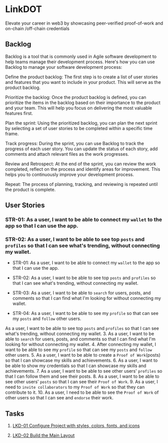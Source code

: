 # LinkDOT

Elevate your career in web3 by showcasing peer-verified proof-of-work and on-chain /off-chain credentials

## Backlog
Backlog is a tool that is commonly used in Agile software development to help teams manage their development process. Here's how you can use Backlog to manage your software development process:

Define the product backlog: The first step is to create a list of user stories and features that you want to include in your product. This will serve as the product backlog.

Prioritize the backlog: Once the product backlog is defined, you can prioritize the items in the backlog based on their importance to the product and your team. This will help you focus on delivering the most valuable features first.

Plan the sprint: Using the prioritized backlog, you can plan the next sprint by selecting a set of user stories to be completed within a specific time frame.

Track progress: During the sprint, you can use Backlog to track the progress of each user story. You can update the status of each story, add comments and attach relevant files as the work progresses.

Review and Retrospect: At the end of the sprint, you can review the work completed, reflect on the process and identify areas for improvement. This helps you to continuously improve your development process.

Repeat: The process of planning, tracking, and reviewing is repeated until the product is complete.

## User Stories

### STR-01: As a user, I want to be able to connect my `wallet` to the app so that I can use the app.

### STR-02: As a user, I want to be able to see top `posts` and `profiles` so that I can see what's trending, without connecting my wallet.

- STR-01: As a user, I want to be able to connect my `wallet` to the app so that I can use the app.

- STR-02: As a user, I want to be able to see top `posts` and `profiles` so that I can see what's trending, without connecting my wallet.

- STR-03: As a user, I want to be able to `search` for users, posts, and comments so that I can find what I'm looking for without connecting my wallet.

- STR-04: As a user, I want to be able to see my `profile` so that can see my `posts` and `follow` other users.

As a user, I want to be able to see top `posts` and `profiles` so that I can see what's trending, without connecting my wallet.
3. As a user, I want to be able to `search` for users, posts, and comments so that I can find what I'm looking for without connecting my wallet.
4. After connecting my wallet, I want to be able to see my `profile` so that can see my `posts` and `follow` other users.
5. As a user, I want to be able to create a `Proof of Work`(posts) so that I can showcase my skills and achievements.
6. As a user, I want to be able to show my credentials so that I can showcase my skills and achievements.
7. As a user, I want to be able to see other users' `profiles` so that I can follow them and see their posts.
8. As a user, I want to be able to see other users' `posts` so that I can see their `Proof of Work`.
9. As a user, I need to `invite collaborators` to my `Proof of Work` so that they can contribute to it.
10. As a user, I need to be able to see the `Proof of Work` of other users so that I can see and `endorse` their work.

## Tasks

1. [LKD-01 Configure Project with styles, colors, fonts, and icons](./LKD-01.md)

2. [LKD-02 Build the Main Layout](./LKD-02.md)
